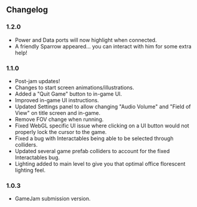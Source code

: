 ## Changelog

### 1.2.0

  * Power and Data ports will now highlight when connected.
  * A friendly Sparrow appeared... you can interact with him for some extra help!

### 1.1.0

  * Post-jam updates!
  * Changes to start screen animations/illustrations.
  * Added a "Quit Game" button to in-game UI.
  * Improved in-game UI instructions.
  * Updated Settings panel to allow changing "Audio Volume" and "Field of View" on title screen and in-game.
  * Remove FOV change when running.
  * Fixed WebGL specific UI issue where clicking on a UI button would not properly lock the cursor to the game.
  * Fixed a bug with Interactables being able to be selected through colliders.
  * Updated several game prefab colliders to account for the fixed Interactables bug.
  * Lighting added to main level to give you that optimal office florescent lighting feel.

### 1.0.3

  * GameJam submission version.
